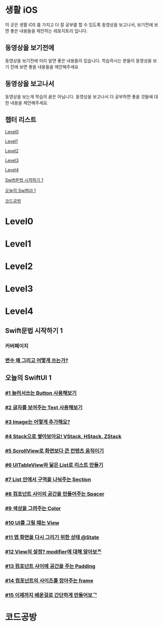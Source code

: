 # 생활 iOS

이 곳은 생활 iOS 를 가지고 더 잘 공부를 할 수 있도록 동영상을 보고나서, 보기전에 보면 좋은 내용들을 제안하는 레포지토리 입니다.

## 동영상을 보기전에
동영상을 보기전에 미리 알면 좋은 내용들이 있습니다. 학습하시는 분들이 동영상을 보기 전에 보면 좋을 내용들을 제안해주세요

## 동영상을 보고나서
동영상을 보는게 학습의 끝은 아닙니다. 동영상을 보고나서 더 공부하면 좋을 것들에 대한 내용을 제안해주세요.


## 챕터 리스트
[Level0](#level0)

[Level1](#level1)

[Level2](#level2)

[Level3](#level3)

[Level4](#level4)

[Swift문법 시작하기 1](#swift문법-시작하기-1)

[오늘의 SwiftUI 1](#오늘의-swiftui-1)

[코드공방](#코드공방)

# Level0

# Level1

# Level2

# Level3

# Level4

## Swift문법 시작하기 1
### 커버페이지
### [변수 왜 그리고 어떻게 쓰는가?](https://github.com/M1zz/Life-iOS/blob/da8d14e21005b5f1f00a14ada1c12a2d16f73a86/Level%201/Swift%EB%AC%B8%EB%B2%95%20%EC%8B%9C%EC%9E%91%ED%95%98%EA%B8%B0%201/%EB%B3%80%EC%88%98%20%EC%99%9C%20%EA%B7%B8%EB%A6%AC%EA%B3%A0%20%EC%96%B4%EB%96%BB%EA%B2%8C%20%EC%93%B0%EB%8A%94%EA%B0%80%3F.md)
## 오늘의 SwiftUI 1
### [#1 눌러서쓰는 Button 사용해보기](Level-1/오늘의-SwiftUI-1/#1-눌러서-쓰는-Button-사용해보기.md)
### [#2 글자를 보여주는 Text 사용해보기](Level-1/오늘의-SwiftUI-1/#2-글자를-보여주는-Text-사용해보기.md)
### [#3 Image는 어떻게 추가해요?](Level-1/오늘의-SwiftUI-1/#3-Image는-어떻게-추가해요?.md)
### [#4 Stack으로 쌓아보아요! VStack, HStack, ZStack](Level-1/오늘의-SwiftUI-1/#4-Stack으로-쌓아보아요!-VStack,-HStack,-ZStack.md)
### [#5 ScrollView로 화면보다 큰 컨텐츠 움직이기](Level-1/오늘의-SwiftUI-1/#5-ScrollView로-화면보다-큰-컨텐츠-움직이기.md)
### [#6 UITableView와 닮은 List로 리스트 만들기](Level-1/오늘의-SwiftUI-1/#6-UITableView와-닮은-List로-리스트-만들기.md)
### [#7 List 안에서 구역을 나눠주는 Section](Level-1/오늘의-SwiftUI-1/#7-List-안에서-구역을-나눠주는-Section.md)
### [#8 컴포넌트 사이의 공간을 만들어주는 Spacer](Level-1/오늘의-SwiftUI-1/#8-컴포넌트-사이의-공간을-만들어주는-Spacer.md)
### [#9 색상을 그려주는 Color](Level-1/오늘의-SwiftUI-1/#9-색상을-그려주는-Color.md)
### [#10 UI를 그릴 때는 View](Level-1/오늘의-SwiftUI-1/#10-UI를-그릴-때는-View.md)
### [#11 앱 화면을 다시 그리기 위한 상태 @State](Level-1/오늘의-SwiftUI-1/#11-앱-화면을-다시-그리기-위한-상태-@State.md)
### [#12 View의 설정? modifier에 대해 알아보ᄌ](Level-1/오늘의-SwiftUI-1/#12-View의-설정?-modifier에-대해-알아보자.md)
### [#13 컴포넌트 사이에 공간을 주는 Padding](Level-1/오늘의-SwiftUI-1/#13-컴포넌트-사이에-공간을-주는-Padding.md)
### [#14 컴포넌트의 사이즈를 잡아주는 frame](Level-1/오늘의-SwiftUI-1/#14-컴포넌트의-사이즈를-잡아주는-frame.md)
### [#15 이제까지 배운걸로 간단하게 만들어보ᄀ](Level-1/오늘의-SwiftUI-1/#15-이제까지-배운걸로-간단하게-만들어보기.md)

# 코드공방
